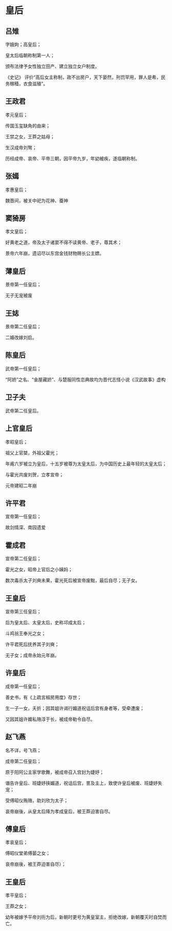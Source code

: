 # 皇后

## 吕雉

字娥姁；高皇后；

皇太后临朝称制第一人；

颁布法律予女性独立田产、建立独立女户制度。

《史记》 评价“高后女主称制，政不出房户，天下晏然，刑罚罕用，罪人是希，民务稼穑，衣食滋殖”。

## 王政君

孝元皇后；

传国玉玺缺角的由来；

王禁之女，王莽之姑母；

生汉成帝刘骜；

历经成帝、哀帝、平帝三朝，因平帝九岁，年幼被疾，遂临朝称制。

## 张嫣

孝惠皇后；

魏晋间，被关中祀为花神、蚕神

## 窦猗房

孝文皇后；

好黄老之道，帝及太子诸窦不得不读黄帝、老子，尊其术；

景帝六年崩，遗诏尽以东宫金钱财物赐长公主嫖。

## 薄皇后

景帝第一任皇后；

无子无宠被废

## 王娡

景帝第二任皇后；

二婚改嫁刘启。

## 陈皇后

武帝第一任皇后；

“阿娇”之名、“金屋藏娇”、与楚服同性恋典故均为晋代志怪小说《汉武故事》虚构

## 卫子夫

武帝第二任皇后。

## 上官皇后

孝昭皇后；

祖父上官桀，外祖父霍光；

年甫六岁被立为皇后，十五岁被尊为太皇太后，为中国历史上最年轻的太皇太后；

与霍光共废刘贺，立孝宣帝；

元帝建昭二年崩

## 许平君

宣帝第一任皇后；

故剑情深、南园遗爱

## 霍成君

宣帝第二任皇后；

霍光之女，昭帝上官后之小姨妈；

数次毒杀太子刘奭未果，霍光死后被宣帝废黜，最后自尽；无子女。

## 王皇后

宣帝第三任皇后；

后为皇太后、太皇太后，史称邛成太后；

斗鸡翁王奉光之女；

许平君死后抚养其子刘奭；

无子女；成帝永始元年崩。

## 许皇后

成帝第一任皇后；

善史书，有《上疏言椒房用度》存世；

生一子一女，夭折；因其姐许谒行媚道祝诅后宫有身者等，受牵遭废；

又因其姐许孊私赂淳于长，被成帝勒令自尽。

## 赵飞燕

名不详，号飞燕；

成帝第二任皇后；

原于阳阿公主家学歌舞，被成帝召入宫封为婕妤；

谮告许皇后、班婕妤挟媚道，祝诅后宫，詈及主上，致使许皇后被废、班婕妤失宠；

受傅昭仪贿赂，助刘欣为太子；

哀帝崩後，从皇太后降为孝成皇后，被王莽迫害自尽。

## 傅皇后

孝哀皇后；

傅昭仪堂弟傅晏之女；

哀帝崩後，被王莽迫害自尽）；

## 王皇后

孝平皇后；

王莽之女；

幼年被嫁予平帝刘衎为后，新朝时更号为黄皇室主，拒绝改嫁，新朝覆灭时自焚而亡。
